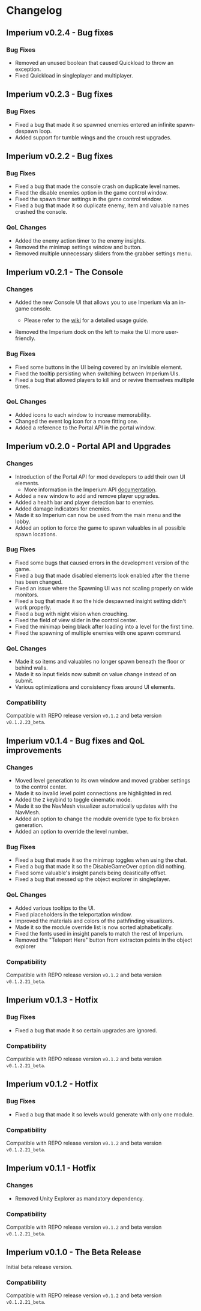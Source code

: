 # Changelog

## Imperium v0.2.4 - Bug fixes

### Bug Fixes

- Removed an unused boolean that caused Quickload to throw an exception.
- Fixed Quickload in singleplayer and multiplayer.

## Imperium v0.2.3 - Bug fixes

### Bug Fixes

- Fixed a bug that made it so spawned enemies entered an infinite spawn-despawn loop.
- Added support for tumble wings and the crouch rest upgrades.

## Imperium v0.2.2 - Bug fixes

### Bug Fixes

- Fixed a bug that made the console crash on duplicate level names.
- Fixed the disable enemies option in the game control window.
- Fixed the spawn timer settings in the game control window.
- Fixed a bug that made it so duplicate enemy, item and valuable names crashed the console.

### QoL Changes

- Added the enemy action timer to the enemy insights.
- Removed the minimap settings window and button.
- Removed multiple unnecessary sliders from the grabber settings menu.

## Imperium v0.2.1 - The Console

### Changes

- Added the new Console UI that allows you to use Imperium via an in-game console.
  - Please refer to the [wiki](https://giosuel.github.io/imperium-repo/console.html) for a detailed usage guide.

- Removed the Imperium dock on the left to make the UI more user-friendly.

### Bug Fixes

- Fixed some buttons in the UI being covered by an invisible element.
- Fixed the tooltip persisting when switching between Imperium UIs.
- Fixed a bug that allowed players to kill and or revive themselves multiple times.

### QoL Changes

- Added icons to each window to increase memorability.
- Changed the event log icon for a more fitting one.
- Added a reference to the Portal API in the portal window.

## Imperium v0.2.0 - Portal API and Upgrades

### Changes

- Introduction of the Portal API for mod developers to add their own UI elements.
  - More information in the Imperium API [documentation](<https://giosuel.github.io/imperium-repo/api/portal.html>).
- Added a new window to add and remove player upgrades.
- Added a health bar and player detection bar to enemies.
- Added damage indicators for enemies.
- Made it so Imperium can now be used from the main menu and the lobby.
- Added an option to force the game to spawn valuables in all possible spawn locations.

### Bug Fixes

- Fixed some bugs that caused errors in the development version of the game.
- Fixed a bug that made disabled elements look enabled after the theme has been changed.
- Fixed an issue where the Spawning UI was not scaling properly on wide monitors.
- Fixed a bug that made it so the hide despawned insight setting didn't work properly.
- Fixed a bug with night vision when crouching.
- Fixed the field of view slider in the control center.
- Fixed the minimap being black after loading into a level for the first time.
- Fixed the spawning of multiple enemies with one spawn command.


### QoL Changes

- Made it so items and valuables no longer spawn beneath the floor or behind walls.
- Made it so input fields now submit on value change instead of on submit.
- Various optimizations and consistency fixes around UI elements.

### Compatibility

Compatible with REPO release version  `v0.1.2` and beta version `v0.1.2.23_beta`.

## Imperium v0.1.4 - Bug fixes and QoL improvements

### Changes

- Moved level generation to its own window and moved grabber settings to the control center.
- Made it so invalid level point connections are highlighted in red.
- Added the `Z` keybind to toggle cinematic mode.
- Made it so the NavMesh visualizer automatically updates with the NavMesh.
- Added an option to change the module override type to fix broken generation.
- Added an option to override the level number.

### Bug Fixes

-  Fixed a bug that made it so the minimap toggles when using the chat.
-  Fixed a bug that made it so the DisableGameOver option did nothing.
-  Fixed some valuable's insight panels being deastically offset.
-  Fixed a bug that messed up the object explorer in singleplayer.

### QoL Changes

- Added various tooltips to the UI.
- Fixed placeholders in the teleportation window.
- Improved the materials and colors of the pathfinding visualizers.
- Made it so the module override list is now sorted alphabetically.
- Fixed the fonts used in insight panels to match the rest of Imperium.
- Removed the "Teleport Here" button from extracton points in the object explorer

### Compatibility

Compatible with REPO release version  `v0.1.2` and beta version `v0.1.2.21_beta`.

## Imperium v0.1.3 - Hotfix

### Bug Fixes

-  Fixed a bug that made it so certain upgrades are ignored.

### Compatibility

Compatible with REPO release version  `v0.1.2` and beta version `v0.1.2.21_beta`.

## Imperium v0.1.2 - Hotfix

### Bug Fixes

-  Fixed a bug that made it so levels would generate with only one module.

### Compatibility

Compatible with REPO release version  `v0.1.2` and beta version `v0.1.2.21_beta`.

## Imperium v0.1.1 - Hotfix

### Changes

-  Removed Unity Explorer as mandatory dependency.

### Compatibility

Compatible with REPO release version  `v0.1.2` and beta version `v0.1.2.21_beta`.

## Imperium v0.1.0 - The Beta Release

Initial beta release version.

### Compatibility

Compatible with REPO release version  `v0.1.2` and beta version `v0.1.2.21_beta`.
